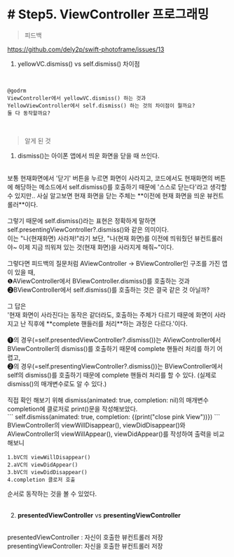# # Step5. ViewController 프로그래밍

> 피드백

https://github.com/dely2p/swift-photoframe/issues/13

1. yellowVC.dismiss() vs self.dismiss() 차이점
<br  />

```
@godrm
ViewController에서 yellowVC.dismiss() 하는 것과
YellowViewController에서 self.dismiss() 하는 것의 차이점이 뭘까요?
둘 다 동작할까요?
```
<br  />

> 알게 된 것

1. dismiss()는 아이폰 앱에서 띄운 화면을 닫을 때 쓰인다.
<br  />
보통 현재화면에서 '닫기' 버튼을 누르면 화면이 사라지고, 코드에서도 현재화면의 버튼에 해당하는 메소드에서 self.dismiss()를 호출하기 때문에 '스스로 닫는다'라고 생각할 수 있지만.. 사실 알고보면 현재 화면을 닫는 주체는 **이전에 현재 화면을 띄운 뷰컨트롤러**이다.<br  /><br  />
그렇기 때문에  self.dismiss()라는 표현은 정확하게 말하면 self.presentingViewController?.dismiss()와 같은 의미이다.<br  />
이는 "나(현재화면) 사라져!"라기 보단, "나(현재 화면)를 이전에 띄워줬던 뷰컨트롤러야~ 이제 지금 띄워져 있는 것(현재 화면)을 사라지게 해줘~"이다.<br  /><br  />
그렇다면 피드백의 질문처럼 AViewController -> BViewController인 구조를 가진 앱이 있을 때,<br  />
❶AViewController에서 BViewController.dismiss()를 호출하는 것과 ❷BViewController에서 self.dismiss()를 호출하는 것은 결국 같은 것 아닐까?<br  /><br  />
그 답은<br  />
'현재 화면이 사라진다는 동작은 같더라도, 호출하는 주체가 다르기 때문에 화면이 사라지고 난 직후에 **complete 핸들러를 처리**하는 과정은 다르다.'이다.<br  /><br  />
❶의 경우(=self.presentedViewController?.dismiss())는 AViewController에서 BViewController의 dismiss()를 호출하기 때문에 complete 핸들러 처리를 하기 어렵고,<br  />
❷의 경우(=self.presentingViewController?.dismiss())는 BViewController에서 self의 dismiss()를 호출하기 때문에 complete 핸들러 처리를 할 수 있다. (실제로 dismiss()의 매개변수로도 알 수 있다.)<br  /><br  />
직접 확인 해보기 위해 dismiss(animated: true, completion: nil)의 매개변수 completion에 클로저로 print()문을 작성해보았다.<br  />
```
self.dismiss(animated: true, completion: {(print("close pink View"))})
```
BViewController의 viewWillDisappear(), viewDidDisappear()와 AViewController의 viewWillAppear(), viewDidAppear()를 작성하여 출력을 비교해보니

```
1.bVC의 viewWillDisappear()
2.aVC의 viewDidAppear()
3.bVC의 viewDidDisappear()
4.completion 클로저 호출
```

순서로 동작하는 것을 볼 수 있었다.<br  /><br  />

2. **presentedViewController** vs **presentingViewController**
<br  />
presentedViewController : 자신이 호출한 뷰컨트롤러 저장<br  />
presentingViewController: 자신을 호출한 뷰컨트롤러 저장<br  />
